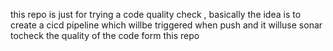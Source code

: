this repo is just for  trying a code quality  check ,
basically the idea is to create a cicd  pipeline which willbe triggered when push and  it  willuse sonar tocheck the quality of the code form this repo
